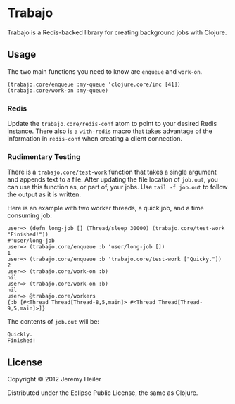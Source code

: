 # Trabajo

Trabajo is a Redis-backed library for creating background jobs with Clojure.

## Usage

The two main functions you need to know are `enqueue` and `work-on`.

    (trabajo.core/enqueue :my-queue 'clojure.core/inc [41])
    (trabajo.core/work-on :my-queue)

### Redis

Update the `trabajo.core/redis-conf` atom to point to your desired Redis instance. There also is a `with-redis` macro that takes advantage of the information in `redis-conf` when creating a client connection.

### Rudimentary Testing

There is a `trabajo.core/test-work` function that takes a single argument and appends text to a file. After updating the file location of `job.out`, you can use this function as, or part of, your jobs. Use `tail -f job.out` to follow the output as it is written.

Here is an example with two worker threads, a quick job, and a time consuming job:

    user=> (defn long-job [] (Thread/sleep 30000) (trabajo.core/test-work "Finished!"))
    #'user/long-job
    user=> (trabajo.core/enqueue :b 'user/long-job [])
    1
    user=> (trabajo.core/enqueue :b 'trabajo.core/test-work ["Quicky."])
    2
    user=> (trabajo.core/work-on :b)
    nil
    user=> (trabajo.core/work-on :b)
    nil
    user=> @trabajo.core/workers
    {:b [#<Thread Thread[Thread-8,5,main]> #<Thread Thread[Thread-9,5,main]>]}

The contents of `job.out` will be:

    Quickly.
    Finished!

## License

Copyright © 2012 Jeremy Heiler

Distributed under the Eclipse Public License, the same as Clojure.


